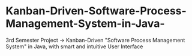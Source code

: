 # Kanban-Driven-Software-Process-Management-System-in-Java-
3rd Semester Project -> Kanban-Driven "Software Process Management System" in Java, with smart and intuitive User Interface
